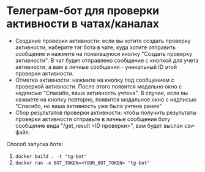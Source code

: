 # Телеграм-бот для проверки активности в чатах/каналах
- Создание проверки активности: если вы хотите создать проверку активности, наберите тэг бота в чате, куда хотите отправить сообщение и нажмите на появившуюся кнопку "Создать проверку активности". В чат будет отправлено сообщение с кнопкой для учета активности, а вам в личные сообщения - уникальный ID этой проверки активности.
- Отметка активности: нажмите на кнопку под сообщением с проверкой активности. После этого появится модально окно с надписью "Спасибо, ваша активность учтена". В случае, если вы нажмете на кнопку повторно, появится модальное окно с надписью "Спасибо, но ваша активность уже была учтена ранее"
- Сбор результатов проверки активности: чтобы получить результаты проверки активности отправьте в личные сообщения боту сообщение вида "/get_result <ID проверки>", вам будет выслан csv-файл.


Способ запуска бота:
1. ```docker build . -t "tg-bot"```
2. ```docker run -e BOT_TOKEN=<YOUR_BOT_TOKEN> "tg-bot"```